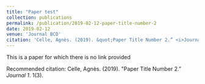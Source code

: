 ```yaml
---
title: "Paper test"
collection: publications
permalink: /publication/2019-02-12-paper-title-number-2
date: 2019-02-12
venue: 'Journal BCD'
citation: 'Celle, Agnès. (2019). &quot;Paper Title Number 2.” <i>Journal 1</i>. 1(3).'
---
```

This is a paper for which there is no link provided

Recommended citation: Celle, Agnès. (2019). "Paper Title Number 2.” <i>Journal 1</i>. 1(3).